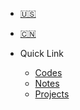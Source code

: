 <!-- _navbar.md -->

* [:us:](/)
* [:cn:](/zh-cn/)

* Quick Link

    * [Codes](codes/README.md)
    * [Notes](notes/README.md)
    * [Projects](projs/README.md)

